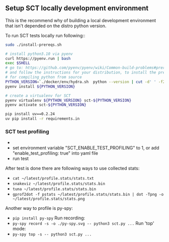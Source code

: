 ## Setup SCT locally development environment

This is the recommend why of building a local development environment
that isn't depended on the distro python version.

To run SCT tests locally run following::

```bash
sudo ./install-prereqs.sh

# install python3.10 via pyenv
curl https://pyenv.run | bash
exec $SHELL
# go to: https://github.com/pyenv/pyenv/wiki/Common-build-problems#prerequisites
# and follow the instructions for your distribution, to install the prerequisites
# for compiling python from source
PYTHON_VERSION=`./docker/env/hydra.sh  python --version | cut -d' ' -f2 | tail -n1 |  tr -d '\r\n'`
pyenv install ${PYTHON_VERSION}

# create a virtualenv for SCT
pyenv virtualenv ${PYTHON_VERSION} sct-${PYTHON_VERSION}
pyenv activate sct-${PYTHON_VERSION}

pip install uv==0.2.24
uv pip install -r requirements.in
```

### SCT test profiling
-
- set environment variable "SCT_ENABLE_TEST_PROFILING" to 1, or add "enable_test_profiling: true" into yaml file
- run test

After test is done there are following ways to use collected stats:
- `cat ~/latest/profile.stats/stats.txt`
- `snakeviz ~/latest/profile.stats/stats.bin`
- `tuna ~/latest/profile.stats/stats.bin`
- `gprof2dot -f pstats ~/latest/profile.stats/stats.bin | dot -Tpng -o ~/latest/profile.stats/stats.png`

Another way to profile is py-spy:
- `pip install py-spy`
Run recording:
- `py-spy record -s -o ./py-spy.svg -- python3 sct.py ...`
Run 'top' mode:
- `py-spy top -s -- python3 sct.py ...`
